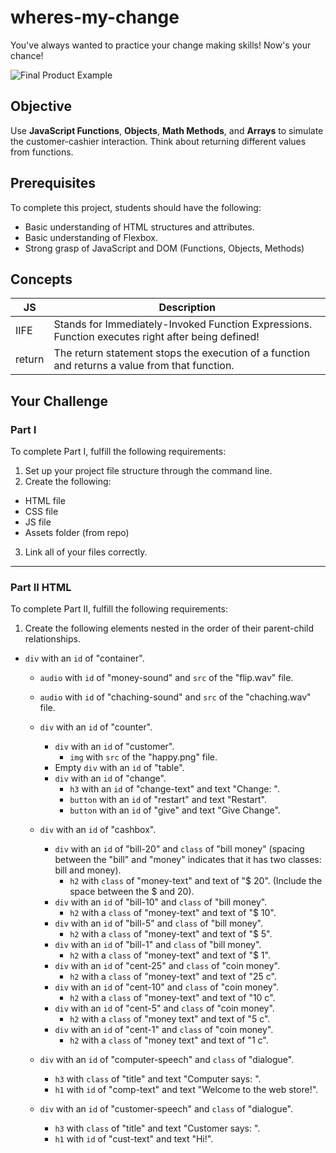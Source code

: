 # wheres-my-change

You've always wanted to practice your change making skills! Now's your chance!

![Final Product Example](https://github.com/junior-devleague/wheres-my-change/blob/master/assets/example.png)

## Objective

Use **JavaScript Functions**, **Objects**, **Math Methods**, and **Arrays** to simulate the customer-cashier interaction. Think about returning different values from functions.

## Prerequisites

To complete this project, students should have the following:
* Basic understanding of HTML structures and attributes.
* Basic understanding of Flexbox.
* Strong grasp of JavaScript and DOM (Functions, Objects, Methods)

## Concepts

JS | Description
-- | -----------
IIFE | Stands for Immediately-Invoked Function Expressions. Function executes right after being defined!
return | The return statement stops the execution of a function and returns a value from that function.

## Your Challenge

### Part I

To complete Part I, fulfill the following requirements:
1. Set up your project file structure through the command line.
2. Create the following:
* HTML file
* CSS file
* JS file
* Assets folder (from repo)
3. Link all of your files correctly.

---

### Part II HTML

To complete Part II, fulfill the following requirements:

1. Create the following elements nested in the order of their parent-child relationships.
* ```div``` with an ```id``` of "container".
  * ```audio``` with ```id``` of "money-sound" and ```src``` of the "flip.wav" file.
  * ```audio``` with ```id``` of "chaching-sound" and ```src``` of the "chaching.wav" file.

  * ```div``` with an ```id``` of "counter".
    * ```div``` with an ```id``` of "customer".
      * ```img``` with ```src``` of the "happy.png" file.
    * Empty ```div``` with an ```id``` of "table".
    * ```div``` with an ```id``` of "change".
      * ```h3``` with an ```id``` of "change-text" and text "Change: ".
      * ```button``` with an ```id``` of "restart" and text "Restart".
      * ```button``` with an ```id``` of "give" and text "Give Change".

  * ```div``` with an ```id``` of "cashbox".
    * ```div``` with an ```id``` of "bill-20" and ```class``` of "bill money" (spacing between the "bill" and "money" indicates that it has two classes: bill and money).
      * ```h2``` with ```class``` of "money-text" and text of "$ 20". (Include the space between the $ and 20).
    * ```div``` with an ```id``` of "bill-10" and ```class``` of "bill money".
      * ```h2``` with a ```class``` of "money-text" and text of "$ 10".
    * ```div``` with an ```id``` of "bill-5" and ```class``` of "bill money".
      * ```h2``` with a ```class``` of "money-text" and text of "$ 5".
    * ```div``` with an ```id``` of "bill-1" and ```class``` of "bill money".
      * ```h2``` with a ```class``` of "money-text" and text of "$ 1".
    * ```div``` with an ```id``` of "cent-25" and ```class``` of "coin money".
      * ```h2``` with a ```class``` of "money-text" and text of "25 c".
    * ```div``` with an ```id``` of "cent-10" and ```class``` of "coin money".
      * ```h2``` with a ```class``` of "money-text" and text of "10 c".
    * ```div``` with an ```id``` of "cent-5" and ```class``` of "coin money".
      * ```h2``` with a ```class``` of "money text" and text of "5 c".
    * ```div``` with an ```id``` of "cent-1" and ```class``` of "coin money".
      * ```h2``` with a ```class``` of "money text" and text of "1 c".

  * ```div``` with an ```id``` of "computer-speech" and ```class``` of "dialogue".
    * ```h3``` with ```class``` of "title" and text "Computer says: ".
    * ```h1``` with ```id``` of "comp-text" and text "Welcome to the web store!".
    
  * ```div``` with an ```id``` of "customer-speech" and ```class``` of "dialogue".
    * ```h3``` with ```class``` of "title" and text "Customer says: ".
    * ```h1``` with ```id``` of "cust-text" and text "Hi!".
